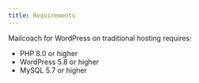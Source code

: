 ```yaml
---
title: Requirements
---
```


Mailcoach for WordPress on traditional hosting requires:

- PHP 8.0 or higher
- WordPress 5.8 or higher
- MySQL 5.7 or higher
